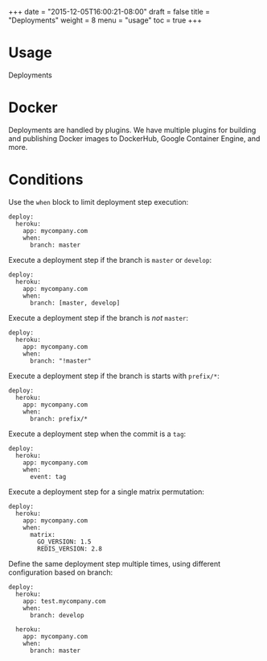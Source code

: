 +++
date = "2015-12-05T16:00:21-08:00"
draft = false
title = "Deployments"
weight = 8
menu = "usage"
toc = true
+++

# Usage

Deployments

# Docker

Deployments are handled by plugins. We have multiple plugins for building and publishing Docker images to DockerHub, Google Container Engine, and more.

# Conditions

Use the `when` block to limit deployment step execution:

```
deploy:
  heroku:
    app: mycompany.com
    when:
      branch: master
```

Execute a deployment step if the branch is `master` or `develop`:

```
deploy:
  heroku:
    app: mycompany.com
    when:
      branch: [master, develop]
```

Execute a deployment step if the branch is _not_ `master`:

```
deploy:
  heroku:
    app: mycompany.com
    when:
      branch: "!master"
```

Execute a deployment step if the branch is starts with `prefix/*`:

```
deploy:
  heroku:
    app: mycompany.com
    when:
      branch: prefix/*
```

Execute a deployment step when the commit is a `tag`:

```
deploy:
  heroku:
    app: mycompany.com
    when:
      event: tag
```

Execute a deployment step for a single matrix permutation:

```
deploy:
  heroku:
    app: mycompany.com
    when:
      matrix:
        GO_VERSION: 1.5
        REDIS_VERSION: 2.8
```

Define the same deployment step multiple times, using different configuration based on branch:

```
deploy:
  heroku:
    app: test.mycompany.com
    when:
      branch: develop

  heroku:
    app: mycompany.com
    when:
      branch: master
```
